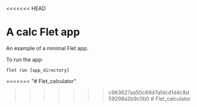 <<<<<<< HEAD
# A calc Flet app

An example of a minimal Flet app.

To run the app:

```
flet run [app_directory]
```
=======
"# Flet_calculator" 
>>>>>>> c963627aa50c69d7afdcd1d4c8d59298a2b9c0b0
#   F l e t _ c a l c u l a t o r  
 